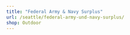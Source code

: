 ```yaml
---
title: "Federal Army & Navy Surplus"
url: /seattle/federal-army-und-navy-surplus/
shop: Outdoor
---
```

